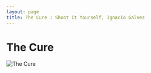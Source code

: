 ```yaml
---
layout: page
title: The Cure : Shoot It Yourself, Ignacio Galvez
---
```


# The Cure

![The Cure](http://assets.farmhouse.co/publishing/1-shoot-it-yourself/images/the-cure-1.jpg)
